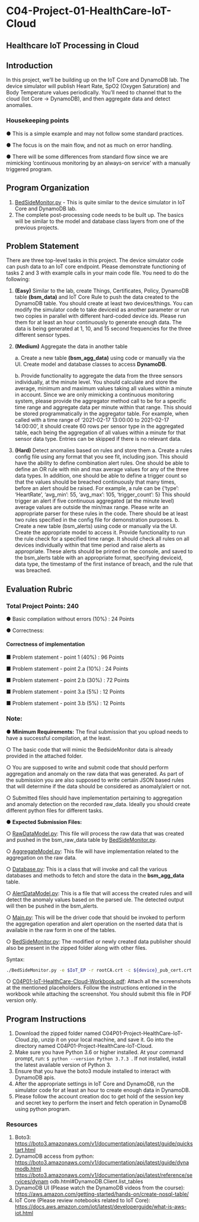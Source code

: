 # C04-Project-01-HealthCare-IoT-Cloud

## Healthcare IoT Processing in Cloud


## Introduction

In this project, we’ll be building up on the IoT Core and DynamoDB lab. The device simulator will publish Heart Rate, SpO2 (Oxygen Saturation) and Body Temperature values periodically. You’ll need to channel that to the cloud (Iot Core → DynamoDB), and then aggregate data and detect anomalies.

### Housekeeping points

● This is a simple example and may not follow some standard practices.

● The focus is on the main flow, and not as much on error handling.

● There will be some differences from standard flow since we are mimicking ‘continuous monitoring by an always-on service’ with a manually triggered program.


## Program Organization

1. [BedSideMonitor.py](BedSideMonitor.py) - This is quite similar to the device simulator in IoT Core and DynamoDB lab.
2. The complete post-processing code needs to be built up. The basics will be similar to the model and database class layers from one of the previous projects.

## Problem Statement

There are three top-level tasks in this project. The device simulator code can push data to
an IoT core endpoint. Please demonstrate functioning of tasks 2 and 3 with example calls in
your main code file. You need to do the following:

1. **(Easy)** Similar to the lab, create Things, Certificates, Policy, DynamoDB table **(bsm_data)** and IoT Core Rule to push the data created to the DynamoDB table. You should create at least two devices/things. You can modify the simulator code to take deviceid as another parameter or run two copies in parallel with different hard-coded device ids. Please run them for at least an hour continuously to generate enough data. The data is being generated at 1, 10, and 15 second frequencies for the three different sensor types.

2. **(Medium)** Aggregate the data in another table 
   
   a. Create a new table **(bsm_agg_data)** using code or manually via the UI. Create model and database classes to access **DynamoDB**.

   b. Provide functionality to aggregate the data from the three sensors individually, at the minute level. You should calculate and store the average, minimum and maximum values taking all values within a minute in account. Since we are only mimicking a continuous monitoring system, please provide the aggregator method call to be for a specific time range and aggregate data per minute within that range. This should be stored programmatically in the aggregator table. For example, when called with a time range of ‘2021-02-17 13:00:00 to 2021-02-17 14:00:00’, it should create 60 rows per sensor type in the aggregated table, each being the aggregation of all values within a minute for that sensor data type. Entries can be skipped if there is no relevant data.


3. **(Hard)** Detect anomalies based on rules and store them 
   a. Create a rules config file using any format that you see fit, including json. This should have the ability to define combination alert rules. One should be able to define an OR rule with min and max average values for any of the three data types. In addition, one should be able to define a trigger count so that the values should be breached continuously that many times, before an alert should be raised. For example, a rule can be {‘type’: ‘HeartRate’, ‘avg_min’: 55, ‘avg_max’: 105, ‘trigger_count’: 5} This should trigger an alert if five continuous aggregated (at the minute level) average values are outside the min/max range. Please write an appropriate parser for these rules in the code. There should be at least two rules specified in the config file for demonstration purposes. b. Create a new table (bsm_alerts) using code or manually via the UI. Create the appropriate model to access it. Provide functionality to run the rule check for a specified time range. It should check all rules on all devices individually within that time period and raise alerts as appropriate. These alerts should be printed on the console, and saved to the bsm_alerts table with an appropriate format, specifying deviceid, data type, the timestamp of the first instance of breach, and the rule that was breached. 
   
## Evaluation Rubric 

### Total Project Points: 240 

● Basic compilation without errors (10%) : 24 Points

● Correctness:
#### Correctness of implementation

■ Problem statement - point 1 (40%) : 96 Points

■ Problem statement - point 2.a (10%) : 24 Points

■ Problem statement - point 2.b (30%) : 72 Points

■ Problem statement - point 3.a (5%) : 12 Points

■ Problem statement - point 3.b (5%) : 12 Points


### **Note:**

● **Minimum Requirements:** The final submission that you upload needs to have a successful compilation, at the least.

○ The basic code that will mimic the BedsideMonitor data is already provided in the attached folder.

○ You are supposed to write and submit code that should perform aggregation and anomaly on the raw data that was generated. As part of the submission you are also supposed to write certain JSON based rules that will determine if
the data should be considered as anomaly/alert or not.

○ Submitted files should have implementation pertaining to aggregation and
anomaly detection on the recorded raw_data. Ideally you should create
different python files for different tasks.

● **Expected Submission Files:**

○ [RawDataModel.py](RawDataModel.py): This file will process the raw data that was created and pushed in the bsm_raw_data table by [BedSideMonitor.py](BedSideMonitor.py).

○ [AggregateModel.py](AggregateModel.py): This file will have implementation related to the aggregation on the raw data.

○ [Database.py](Database.py): This is a class that will invoke and call the various databases and methods to fetch and store the data in the **bsm_agg_data** table.

○ [AlertDataModel.py](AlertDataModel.py): This is a file that will access the created rules and will detect the anomaly values based on the parsed ule. The detected output will then be pushed in the bsm_alerts.

○ [Main.py](Main.py): This will be the driver code that should be invoked to perform the aggregation operation and alert operation on the nserted data that is available in the raw form in one of the tables. 

○ [BedSideMonitor.py](BedSideMonitor.py): The modified or newly created data publisher should also be present in the zipped folder along with other files.

Syntax:
```bash
./BedSideMonitor.py -e $IoT_EP -r rootCA.crt -c ${device}_pub_cert.crt -k ${device}_private.key -p 8883 -w true -t temperatureTopic -M ${uuid}
```

○ [C04P01-IoT-HealthCare-Cloud-Workbook.pdf](C04P01-IoT-HealthCare-Cloud-Workbook.pdf): Attach all the screenshots at the mentioned placeholders. Follow the instructions entioned in the workbook while attaching the screenshot. You should submit this file in PDF version only.


## Program Instructions
1. Download the zipped folder named C04P01-Project-HealthCare-IoT-Cloud.zip, unzip it on your local machine, and save it. Go into the directory named C04P01-Project-HealthCare-IoT-Cloud. 
2. Make sure you have Python 3.6 or higher installed. At your command prompt, run: ```$ python --version Python 3.7.3 ```. If not installed, install the latest available version of Python 3.
3. Ensure that you have the boto3 module installed to interact with DynamoDB apis.
4. After the appropriate settings in IoT Core and DynamoDB, run the simulator code for at least an hour to create enough data in DynamoDB.
5. Please follow the account creation doc to get hold of the session key and secret key to perform the insert and fetch operation in DynamoDB using python program.


### Resources
1. Boto3:
https://boto3.amazonaws.com/v1/documentation/api/latest/guide/quickstart.html
1. DynamoDB access from python:
https://boto3.amazonaws.com/v1/documentation/api/latest/guide/dynamodb.html
https://boto3.amazonaws.com/v1/documentation/api/latest/reference/services/dynam
odb.html#DynamoDB.Client.list_tables
1. DynamoDB UI (Please watch the DynamoDB videos from the course):
https://aws.amazon.com/getting-started/hands-on/create-nosql-table/
1. IoT Core (Please review notebooks related to IoT Core):
https://docs.aws.amazon.com/iot/latest/developerguide/what-is-aws-iot.html



